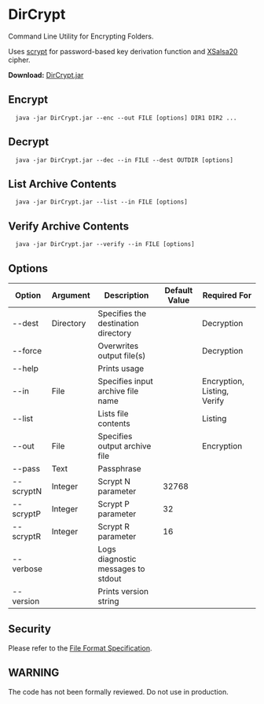 # DirCrypt
Command Line Utility for Encrypting Folders.

Uses [scrypt](https://en.wikipedia.org/wiki/Scrypt)
for password-based key derivation function and 
[XSalsa20](https://en.wikipedia.org/wiki/Salsa20#XChaCha) cipher.

**Download:** [DirCrypt.jar](https://github.com/andy-goryachev/DirCrypt/raw/main/dist/DirCrypt.jar)

## Encrypt

```
  java -jar DirCrypt.jar --enc --out FILE [options] DIR1 DIR2 ...
```

## Decrypt

```
  java -jar DirCrypt.jar --dec --in FILE --dest OUTDIR [options]
```

## List Archive Contents

```
  java -jar DirCrypt.jar --list --in FILE [options]
```

## Verify Archive Contents

```
  java -jar DirCrypt.jar --verify --in FILE [options]
```

## Options

| Option | Argument | Description | Default Value | Required For |
|---|---|---|---|---|
|--dest|Directory|Specifies the destination directory| |Decryption|
|--force| |Overwrites output file(s)| |Decryption|
|--help| |Prints usage| | |
|--in|File|Specifies input archive file name| |Encryption, Listing, Verify|
|--list| |Lists file contents| |Listing|
|--out|File|Specifies output archive file| |Encryption|
|--pass|Text|Passphrase| | |
|--scryptN|Integer|Scrypt N parameter|32768| |
|--scryptP|Integer|Scrypt P parameter|32| |
|--scryptR|Integer|Scrypt R parameter|16| |
|--verbose| |Logs diagnostic messages to stdout| | |
|--version| |Prints version string| | |


## Security

Please refer to the [File Format Specification](doc/FileFormatSpec.md).


## WARNING

The code has not been formally reviewed.  Do not use in production.

